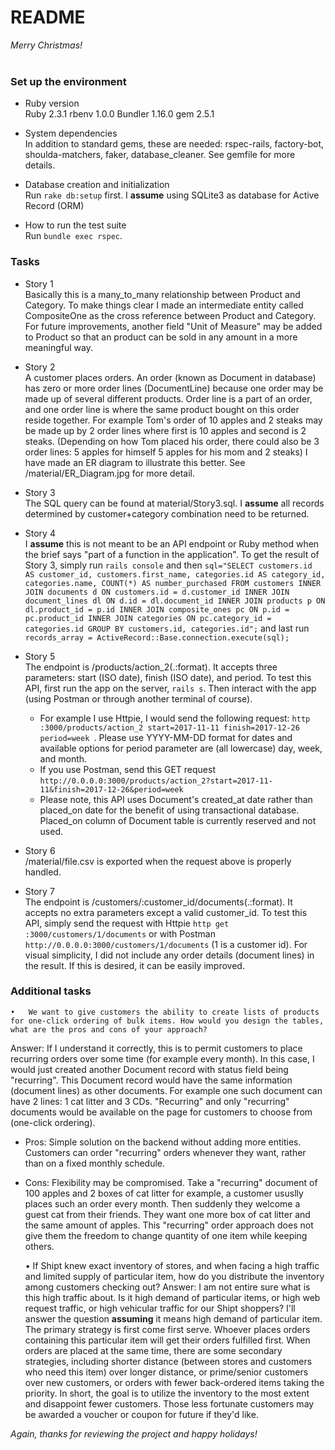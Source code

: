 # README

_Merry Christmas!_
<br/><br/>

### Set up the environment 
* Ruby version  
Ruby 2.3.1
rbenv 1.0.0
Bundler 1.16.0
gem 2.5.1

* System dependencies  
In addition to standard gems, these are needed: rspec-rails, factory-bot, shoulda-matchers, faker, database_cleaner.
See gemfile for more details.

* Database creation and initialization  
Run `rake db:setup` first. I **assume** using SQLite3 as database for Active Record (ORM)

* How to run the test suite  
Run `bundle exec rspec`. 



### Tasks
* Story 1  
Basically this is a many_to_many relationship between Product and Category. To make things clear I made an intermediate entity called CompositeOne as the cross reference between Product and Category. For future improvements, another field "Unit of Measure" may be added to Product so that an product can be sold in any amount in a more meaningful way. 

* Story 2  
A customer places orders. An order (known as Document in database) has zero or more order lines (DocumentLine) because one order may be made up of several different products. Order line is a part of an order, and one order line is where the same product bought on this order reside together. 
For example Tom's order of 10 apples and 2 steaks may be made up by 2 order lines where first is 10 apples and second is 2 steaks. (Depending on how Tom placed his order, there could also be 3 order lines: 5 apples for himself 5 apples for his mom and 2 steaks) 
I have made an ER diagram to illustrate this better. See /material/ER_Diagram.jpg for more detail.

* Story 3  
The SQL query can be found at material/Story3.sql. I **assume** all records determined by customer+category combination need to be returned.

* Story 4  
I  **assume** this is not meant to be an API endpoint or Ruby method when the brief says "part of a function in the application". To get the result of Story 3, simply run `rails console` 
and then 
`sql="SELECT customers.id AS customer_id, customers.first_name, categories.id AS category_id, categories.name, COUNT(*) AS number_purchased FROM customers INNER JOIN documents d ON customers.id = d.customer_id INNER JOIN document_lines dl ON d.id = dl.document_id INNER JOIN products p ON dl.product_id = p.id INNER JOIN composite_ones pc ON p.id = pc.product_id INNER JOIN categories ON pc.category_id = categories.id GROUP BY customers.id, categories.id";` 
and last run `records_array = ActiveRecord::Base.connection.execute(sql);`

* Story 5  
The endpoint is /products/action_2(.:format). It accepts three parameters: start (ISO date), finish (ISO date), and period. 
To test this API, first run the app on the server, `rails s`. Then interact with the app (using Postman or through another terminal of course). 
  * For example I use Httpie, I would send the following request: `http :3000/products/action_2 start=2017-11-11 finish=2017-12-26 period=week
`. Please use YYYY-MM-DD format for dates and available options for period parameter are (all lowercase) day, week, and month. 
  * If you use Postman, send this GET request `http://0.0.0.0:3000/products/action_2?start=2017-11-11&finish=2017-12-26&period=week`
  * Please note, this API uses Document's created_at date rather than placed_on date for the benefit of using transactional database. Placed_on column of Document table is currently reserved and not used. 

* Story 6  
/material/file.csv is exported when the request above is properly handled. 

* Story 7  
The endpoint is /customers/:customer_id/documents(.:format). It accepts no extra parameters except a valid customer_id.
To test this API, simply send the request with Httpie `http get :3000/customers/1/documents` or with Postman `http://0.0.0.0:3000/customers/1/documents` (1 is a customer id). 
For visual simplicity, I did not include any order details (document lines) in the result. If this is desired, it can be easily improved. 

### Additional tasks
	•	We want to give customers the ability to create lists of products for one-click ordering of bulk items. How would you design the tables, what are the pros and cons of your approach?
    
Answer: If I understand it correctly, this is to permit customers to place recurring orders over some time (for example every month). In this case, I would just created another Document record with status field being "recurring". This Document record would have the same information (document lines) as other documents. For example one such document can have 2 lines: 1 cat litter and 3 CDs. "Recurring" and only "recurring" documents would be available on the page for customers to choose from (one-click ordering).
* Pros: Simple solution on the backend without adding more entities. Customers can order "recurring" orders whenever they want, rather than on a fixed monthly schedule. 
* Cons: Flexibility may be compromised. Take a "recurring" document of 100 apples and 2 boxes of cat litter for example, a customer ususlly places such an order every month. Then suddenly they welcome a guest cat from their friends. They want one more box of cat litter and the same amount of apples. This "recurring" order approach does not give them the freedom to change quantity of one item while keeping others. 

	
	•	If Shipt knew exact inventory of stores, and when facing a high traffic and limited supply of particular item, how do you distribute the inventory among customers checking out?
Answer: I am not entire sure what is this high traffic about. Is it high demand of particular items, or high web request traffic, or high vehicular traffic for our Shipt shoppers? I'll answer the question **assuming** it means high demand of particular item.   
The primary strategy is first come first serve. Whoever places orders containing this particular item will get their orders fulfilled first. When orders are placed at the same time, there are some secondary strategies, including shorter distance (between stores and customers who need this item) over longer distance, or prime/senior customers over new customers, or orders with fewer back-ordered items taking the priority. In short, the goal is to utilize the inventory to the most extent and disappoint fewer customers. Those less fortunate customers may be awarded a voucher or coupon for future if they'd like.   

_Again, thanks for reviewing the project and happy holidays!_

